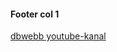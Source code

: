 #### Footer col 1

[dbwebb youtube-kanal](https://www.youtube.com/channel/UCxX3bcidovf5MDLeXMcbDyg)
